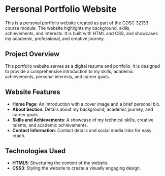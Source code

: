 # Personal Portfolio Website

This is a personal portfolio website created as part of the COSC 32133 course module. The website highlights my background, skills, achievements, and interests. It is built with HTML and CSS, and showcases my academic, professional, and creative journey.

## Project Overview

This portfolio website serves as a digital resume and portfolio. It is designed to provide a comprehensive introduction to my skills, academic achievements, personal interests, and career goals. 

## Website Features

- **Home Page**: An introduction with a cover image and a brief personal bio.
- **About Section**: Details about my background, academic journey, and career goals.
- **Skills and Achievements**: A showcase of my technical skills, creative talents, and academic achievements.
- **Contact Information**: Contact details and social media links for easy reach.

## Technologies Used

- **HTML5**: Structuring the content of the website.
- **CSS3**: Styling the website to create a visually engaging design.

